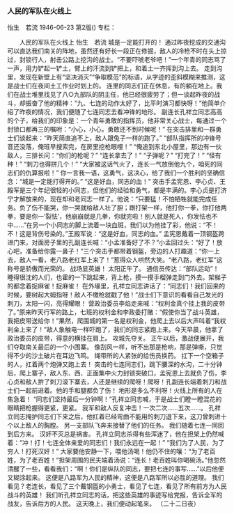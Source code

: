 ### 人民的军队在火线上
怡生　若流
1946-06-23
第2版()
专栏：

　　人民的军队在火线上
    怡生　若流
    城是一定能打开的！
    通过昨夜挖成的交通沟可以直达我们南关的阵地，虽然还有好长一段正在修掘，敌人的冷枪不时在头上掠过，封锁行人，射击公路上挖沟的战士。“不要吓唬老爷吧！”一个年青的同志骂了一声，用力铲起一铲土，臂上的汗流到铲把上，和着土一齐挥到沟上去。
    走到沟里，发现在新壁上有“坚决消灭”“争取模范”的标语，从字迹的歪斜模糊来推测，这是战士们在夜间土工作业时划上的。
    连里的同志们正在休息，有的躺在地上。我们在战士堆里找见了八○九部队的阴主任，他已经很疲劳了；但一谈起昨夜的战斗，却振奋了他的精神：“九、七连的动作太好了，比平时演习都快呀！”他简单介绍了昨夜的情况，我们便随了七连同志去看冲锋的地形。
    副连长孔祥立同志高高的个子，给我们的印象是：一个青年勇敢的指挥员，他非常关心战士，每通过一个封锁口都再三的嘱咐：“小心，小心，勇敢还不到时候呢！”
    在突击排里和一群勇士们谈起来：“昨天简直追不上，敌人跟兔子一样的跑了。”
    “部队指挥所的冲锋号音还没落，俺班早搜索完，在房里挖枪眼哩！”
    “俺追到东北小屋里，那边有一伙敌人，三排长问：“你们的枪呢？”
    “连长拿去了！”
    “子弹呢？”
    “打完了！”
    “怪有种！”
    “刺刀也得拼几个！”
    “大家被这话气火了，连长一气放倒他九个，咱死的同志们的仇算报啦！”
    你一言我一语，这勇气，这决心，给了我们一个胜利的坚确信念：“城是一定能打得开的。”
  “这是好血，同志的血！”
    突击手孟宪恩、李心贞、王殿军是三个年纪很轻的小同志，但他们的经验和勇气，都是丰满的。李心贞是打济宁才解放来的，现在却和老同志一样了。他说：“只要猛！不怕牺牲就能完成任务。负了伤不能哭，你一哭就给敌人壮了胆；跟打架一样，他打你一拳，你打他两拳，要是你一‘裂怯’，他崩崩就是几拳，你就完啦！别人就是死人，你发怯也不中……”在另一个小同志的脚上流着一块血斑，我们以为他挂了彩，他说：“不！不！这是背伤号染的。”王殿军说：“这是好血，同志的血。”
    孟宪恩戴着一顶钢盔跨进门来，对面房子里的孔副连长喊：“小孟准备好了不？”小孟回过头：“好了！放心吧，准备给你露一鼻子！”三个突击手都带着钢盔，旁边的人打趣道：“你一上去，敌人一看，老八路老红军上来了！”惹得众人哄然大笑。“老八路，老红军”这称号是骄傲而光荣的。
  战场显英雄！
    太阳正午了。
    通信员传达：“部队运动”！
    睡得很沈的人们，也霍的一下跳起来，背上枪，摸一摸手榴弹走到门外去。架梯子的都念着捉麻雀！捉麻雀！
    在外壕里，孔祥立同志讲话了：“同志们！我们回来的时候，要树起大姆指呀！敌人不缴枪就戳了他！”战士们下意识的看看自己发光的刺刀，太阳一闪，亮得耀眼！
    营政治委员李焰走来喊：“权利金真个挂上我的皮带了。”原来昨天行军的路上，七班的权利金和李政委打赌：“假使你当了战斗英雄，我把皮带送给你！”果然，爬围城的第一名是权利金，他爬上去以后大声叫着“我权利金上来了！”敌人象触电一样吓跑了，我们的同志紧跑上来。今天早晨，他拿了政治委员的皮带，得意的横挂在肩上。
  攻城先夺关。
    正午以后，激战便展开，我们夺取南关最后的一个小围寨。
    像刮风一样，听不出那是枪响，那是弹嘶，只觉得不少的沙土破片在耳边飞鸣。
    绳带所的人紧张的给伤员换药。
    扛下一个空箱子的人，扛着两个炮弹又跑上去！
    突击的七连同志们，跳下腰深的水沟，二十分钟后，爬上寨子，敌人东、西、正面集中火力封锁突破口，孟宪恩上去就负了伤，李心贞和敌人拚了刺刀滚下寨去，人还是继续的爬呀！爬呀！孔副连长端着刺刀和战士们一起前进着。他的手和腿都负了伤！
    地形是多么不利呀！火线上所有的人在焦急着！
    “同志们坚持最后一分钟啊！”孔祥立同志喊，于是战士们瞪一瞪混花的眼睛把枪握得更紧，更紧。
    我军和敌人反复冲击！一次二次……五次……。
    孔祥立同志掩护同志们下来之后，他扛着已经弯曲不能用的刺刀退下来，这刀曾刺进十个以上敌人的胸膛。
    另一支部队飞奔来接替了他们的任务。
    我们随着七连一同回到后方来。
        汉奸不灭总是祸害。
    孔祥立同志杀得有些浑迷了，他在担架上仍然喊着：“冲！打！七连全体亲爱的同志们！我们永远在一起！”
    “我们为了人民，为了穷人！打死汉奸！”
    大家要他安静一下，喂他汤喝！他仍不住的嚷：“为了老百姓，为了老百姓！”担架周围的民夫端着汤说：“连长！老百姓叫你喝碗汤。”他忽然清醒了一些，看看我们：“啊！你们是纵队的同志，要把七连的事写……”以后他便又糊涂起来。
    这便是八路军为人民的精神，这便是八路军所以必胜的道理。
    我们看见？老连长，看见了三个戴钢盔的小勇士，看见了七连，看见了所有前方为人民战斗的英雄！
    我们听孔祥立同志的话，把这些英雄的事迹写给党报，告诉全军的战友，告诉后方的人民。
    这天晚上，我们便动起笔来。          （二十二日夜）
